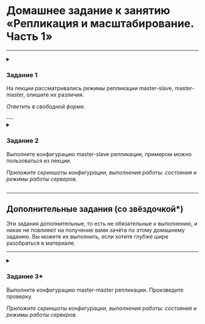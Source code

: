 # Домашнее задание к занятию «Репликация и масштабирование. Часть 1»
<!--
### Инструкция по выполнению домашнего задания

1. Сделайте fork [репозитория c шаблоном решения](https://github.com/netology-code/sys-pattern-homework) к себе в Github и переименуйте его по названию или номеру занятия, например, https://github.com/имя-вашего-репозитория/gitlab-hw или https://github.com/имя-вашего-репозитория/8-03-hw).
2. Выполните клонирование этого репозитория к себе на ПК с помощью команды `git clone`.
3. Выполните домашнее задание и заполните у себя локально этот файл README.md:
   - впишите вверху название занятия и ваши фамилию и имя;
   - в каждом задании добавьте решение в требуемом виде: текст/код/скриншоты/ссылка;
   - для корректного добавления скриншотов воспользуйтесь инструкцией [«Как вставить скриншот в шаблон с решением»](https://github.com/netology-code/sys-pattern-homework/blob/main/screen-instruction.md);
   - при оформлении используйте возможности языка разметки md. Коротко об этом можно посмотреть в [инструкции по MarkDown](https://github.com/netology-code/sys-pattern-homework/blob/main/md-instruction.md).
4. После завершения работы над домашним заданием сделайте коммит (`git commit -m "comment"`) и отправьте его на Github (`git push origin`).
5. Для проверки домашнего задания преподавателем в личном кабинете прикрепите и отправьте ссылку на решение в виде md-файла в вашем Github.
6. Любые вопросы задавайте в чате учебной группы и/или в разделе «Вопросы по заданию» в личном кабинете.

Желаем успехов в выполнении домашнего задания.
-->
---
<details>
  <summary>

### Задание 1

На лекции рассматривались режимы репликации master-slave, master-master, опишите их различия.

*Ответить в свободной форме.*

  </summary>

Репликация (от лат. replico -повторяю) — это тиражирование изменений данных с главного сервера БД на одном или нескольких зависимых серверах. Главный сервер будем называть мастером, а зависимые — репликами.
Изменения данных, происходящие на мастере, повторяются на репликах (но не наоборот). Поэтому запросы на изменение данных (INSERT, UPDATE, DELETE и т. д.) выполняются только на мастере, а запросы на чтение данных (проще говоря, SELECT) могут выполняться как на репликах, так и на мастере. Процесс репликации на одной из реплик не влияет на работу других реплик, и практически не влияет на работу мастера.

*master-slave*

Классическая схема репликации, когда данные с одного сервера "master - ведущий" передаются на "slave - ведомый", при этом запись данных производится только на master'е, а чтение возможно как с 'master', так и с 'slave'. серверов 'slave' может быть несколько.

*master-master*

Схема репликации, когда данные передаются с одного master сервера на другой(-ие) master сервер. Запись данных в БД может производиться на любом сервере master, НО при сбое репликации данные с большей долей вероятности станут не консистентными. С данной схеме репликации может быть несколько серверов 'master' и к каждому можно добавить один или несколько серверов 'slave'.

</details>
---

<details>
  <summary>

### Задание 2

Выполните конфигурацию master-slave репликации, примером можно пользоваться из лекции.

*Приложите скриншоты конфигурации, выполнения работы: состояния и режимы работы серверов.*

  </summary>

Конфигурацию репликации master-slave будем выполнять на вирт машинах с ОС Centos 7


```
1ВМ: hostname: mysql-master, ip 192.168.77.117

2ВМ: hostname: mysql-slave, ip 192.168.77.118
```

#### Настройка mysql-master сервера.

Будем начинать с настройки конфигурационного файла базы данных.

```
$. nano my.cnf 
```

Первый делом нам нужно настроить server_id. (_ 'server_id' это идентификатор сервера и он используется для идентификации сервера в топологии репликации и он обязательно должен быть положительным целым числом от 1 до 32_).

```
[mysqld]
server_id = 1
```

Настройка ведение двоичного журнала (binary log).

_Ведения двоичного журнала на сервере master является обязательным действием потому что сервер slave будет подключаться на сервер master и читать эти двоичные журналы. Ведение двоичного журнала по умолчанию включено. Но по умолчанию все двоичные журналы будут создаваться и хранится в директории там где лежат все файлы базы данных. Нам это не подходит и мы сами укажем место хранения двоичных журналов._

```
[mysqld]
...
log_bin = /var/log/mysql/binary_log/mysql-bin.log
log_bin_index = /var/log/mysql/binary_log/binlog.index
```

Настройка согласованности репликации.

_За согласованность репликации отвечает переменная innodb_flush_log_at_trx_commit и sync_binlog. Всегда ставьте значения этих переменных в значения 1. Данная переменная может иметь значения 0, 1, 2. Если вы укажите 0 или 2, то есть риск потерять транзакции._

```
[mysqld]
...
innodb_flush_log_at_trx_commit = 1
sync_binlog = 1
```

Настройка на реплике ведения двоичного журнала.

_Ведения двоичного журнала на сервере slave является не обязательным, ну так как в определенный момент вы захотите переключить репликацию в обратную сторону то лучше чтобы slave сервер тоже вел свой двоичный журнал._

```
[mysqld]
...
log_replica_updates = ON
```

Настройка ведения журнала ретрансляции.

_За ведения журнала ретрансляции отвечают переменные relay_log и relay_log_index. Эти переменные относятся к серверу slave, и они по умолчанию включены, но они будут создаваться в директории где у вас лежат все файлы базы данных, и нам это не подходит. Мы создадим свои директории._

```
[mysqld]
...
relay_log = /var/log/mysql/relay_log/mysql-relay.log
relay_log_index = /var/log/mysql/relay_log/mysql-relay.index
```

Результат.

В итоги получим конфигурационный файл для сервера mysql-master 

```
[mysqld]
server_id = 1
log_bin = /var/log/mysql/binary_log/mysql-bin.log
log_bin_index = /var/log/mysql/binary_log/binlog.index
innodb_flush_log_at_trx_commit = 1
sync_binlog = 1
log_replica_updates = ON
relay_log = /var/log/mysql/relay_log/mysql-relay.log
relay_log_index = /var/log/mysql/relay_log/mysql-relay.index
```

#### Создания учетной записи на master сервере.

_Каждый slave сервер будет подключаться к master серверу с использованием имени пользователя и пароля, поэтому на master сервере должна быть учетная запись пользователя, которую slave сервер будет использовать для подключения._

Создаем учетную запись на mysql-master сервере.


```
mysql> CREATE USER 'replication'@'%' IDENTIFIED BY 'kjs&#&d89h3G';
```

Назначаем этому пользователю необходимые права.

```
mysql> GRANT REPLICATION SLAVE ON *.* TO 'replication'@'%';
```
 
Настройка slave сервера.

_В конфигурационный файл slave сервера мы должны добавить все что мы добавляли на master сервер, но за исключением server_id. server_id должен быть уникальный на каждом сервере в той топологии репликации где он участвует. Ну и добавим параметр read_only чтобы не было возможности делать операции вставки, редактирования и удаления данных, а только их чтения._


```
[mysqld]
server_id = 2
log_bin = /var/log/mysql/binary_log/mysql-bin.log
log_bin_index = /var/log/mysql/binary_log/binlog.index
innodb_flush_log_at_trx_commit = 1
sync_binlog = 1
log_replica_updates = ON
relay_log = /var/log/mysql/relay_log/mysql-relay.log
relay_log_index = /var/log/mysql/relay_log/mysql-relay.index
read_only = ON
```
 
На master сервере server_id у нас 1, а slave сервер будет 2.

#### Резервная копия mysql-master сервера.

_Настала очередь сделать резервную копию базы данных master сервера и перенести эту копию на slave сервер. Сделать резервную копию есть множество вариантов, но мы будем использовать самый простой, утилита mysqldump._

```
$. mysqldump -u root -p --all-databases --source-data > /tmp/backup.db
```

_После того как мы сделали резервную копию базы данных, нам нужно её перенести на mysql-slave сервер, и на mysql-slave сервере нужно эту резервную копию импортировать._

```
$. mysql -u root -p < /tmp/backup.db
```

Поиск позиции двоичного журнала на mysql-master сервере.

_На master сервере нам нужно найти последнюю позицию в двоичном журнале, та и сам журнал как называется на текущий момент._

```
mysql> SHOW MASTER STATUS;
+--------------+----------+--------------+------------------+-------------------+
| File         | Position | Binlog_Do_DB | Binlog_Ignore_DB | Executed_Gtid_Set |
+--------------+----------+--------------+------------------+-------------------+
| mybin.000002 |     2245 |              |                  |                   |
+--------------+----------+--------------+------------------+-------------------+
```

![](./Screenshot_157.png)

В этом результате нам важно записать значения File и Position.

Подключаем mysql-slave сервер к mysql-master серверу.

```
mysql> CHANGE REPLICATION SOURCE TO SOURCE_HOST='192.168.77.117', SOURCE_USER='replication', SOURCE_PASSWORD='kjs&#&d89h3G', SOURCE_LOG_FILE='mybin.000002', SOURCE_LOG_POS=2245;
```

Запуск репликации.

_Для включения и остановки репликации в базе данных существуют команды **START REPLICA** и **STOP REPLICA**._

```
mysql> START REPLICA;
```

Проверка репликации.

_После запуска репликации нам нужно проверить правильно ли все работает. Для проверки на mysql-slave сервере воспользуемся командой:_

```
mysql> SHOW REPLICA STATUS\G;
```
![](./Screenshot_156.png)


Самые важные параметры которые показывают что репликация проходит успешно это:

```
          Replica_IO_Running : Yes
          Replica_SQL_Running: Yes
```

<!--

### Проблемы репликации

Возможные причины, из-за которых репликация может не работать:
- различные версии MySQL на _master_ и _slave_
- отсутствует сетевой доступ (закрыт файерволлом)

-->

</details>

---

## Дополнительные задания (со звёздочкой*)
Эти задания дополнительные, то есть не обязательные к выполнению, и никак не повлияют на получение вами зачёта по этому домашнему заданию. Вы можете их выполнить, если хотите глубже шире разобраться в материале.

---

<details>
  <summary>

### Задание 3* 

Выполните конфигурацию master-master репликации. Произведите проверку.

*Приложите скриншоты конфигурации, выполнения работы: состояния и режимы работы серверов.*

  </summary>


Для настройки схемы репликации _master-master_ необходимо указать на _master_, что для него _slave_ является _master'ом_


Для переключение в конфигурацию master-master, на нашем mysql-slave сервере выполним следующую команду:


```
SHOW MASTER STATUS;
```

```
mysql> SHOW MASTER STATUS;
+--------------+----------+--------------+------------------+-------------------+
| File         | Position | Binlog_Do_DB | Binlog_Ignore_DB | Executed_Gtid_Set |
+--------------+----------+--------------+------------------+-------------------+
| mybin.000002 |  1257702 |              |                  |                   |
+--------------+----------+--------------+------------------+-------------------+
1 row in set (0.00 sec)
```

![](./Screenshot_162.png)

и выполнить команду _mysql-master_ указав адрес _master'а_ - адрес _slave_, и номер позиции репликации

![](./Screenshot_161.png)


```
CHANGE REPLICATION SOURCE TO SOURCE_HOST='192.168.77.118', SOURCE_USER='replication', SOURCE_PASSWORD='kjs&#&d89h3G', SOURCE_LOG_FILE='mybin.000002', SOURCE_LOG_POS=1258274;

START SLAVE;
```

проверяем состояние репликации:

```
mysql>  show slave status\G
```

![](./Screenshot_163.png)


</details>

